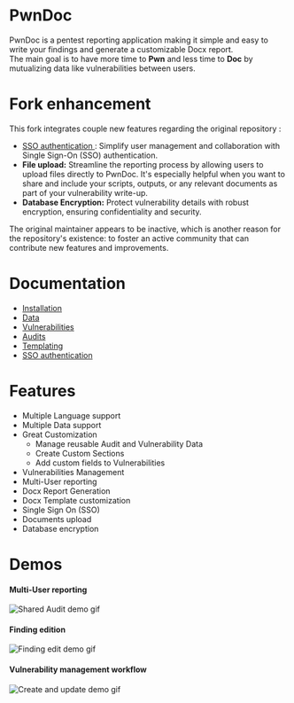# PwnDoc

PwnDoc is a pentest reporting application making it simple and easy to write your findings and generate a customizable Docx report.  
The main goal is to have more time to **Pwn** and less time to **Doc** by mutualizing data like vulnerabilities between users.

# Fork enhancement

This fork integrates couple new features regarding the original repository :

- [SSO authentication ](https://github.com/AmadeusITGroup/pwndoc/blob/main/docs/sso.md) : Simplify user management and collaboration with Single Sign-On (SSO) authentication.
- **File upload:** Streamline the reporting process by allowing users to upload files directly to PwnDoc. It's especially helpful when you want to share and include your scripts, outputs, or any relevant documents as part of your vulnerability write-up.
- **Database Encryption:** Protect vulnerability details with robust encryption, ensuring confidentiality and security.

The original maintainer appears to be inactive, which is another reason for the repository's existence: to foster an active community that can contribute new features and improvements.

# Documentation
- [Installation](https://pwndoc.github.io/pwndoc/#/installation)
- [Data](https://pwndoc.github.io/pwndoc/#/data)
- [Vulnerabilities](https://pwndoc.github.io/pwndoc/#/vulnerabilities)
- [Audits](https://pwndoc.github.io/pwndoc/#/audits)
- [Templating](https://pwndoc.github.io/pwndoc/#/docxtemplate)
- [SSO authentication ](https://github.com/AmadeusITGroup/pwndoc/blob/main/docs/sso.md)

# Features

- Multiple Language support
- Multiple Data support
- Great Customization
  - Manage reusable Audit and Vulnerability Data
  - Create Custom Sections
  - Add custom fields to Vulnerabilities
- Vulnerabilities Management
- Multi-User reporting
- Docx Report Generation
- Docx Template customization
- Single Sign On (SSO)
- Documents upload
- Database encryption

# Demos

#### Multi-User reporting
![Shared Audit demo gif](https://raw.githubusercontent.com/pwndoc/pwndoc/master/demos/shared_audit_demo.gif)

#### Finding edition
![Finding edit demo gif](https://raw.githubusercontent.com/pwndoc/pwndoc/master/demos/audit_finding_demo.gif)

#### Vulnerability management workflow
![Create and update demo gif](https://raw.githubusercontent.com/pwndoc/pwndoc/master/demos/create_and_update_finding.gif)



